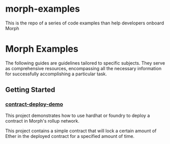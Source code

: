 # morph-examples
This is the repo of a series of code examples than help developers onboard Morph

<!-- 
[![Twitter Follow]()](https://twitter.com/Morphl2)
[![Discord](https://img.shields.io/discord/984015101017346058?color=%235865F2&label=Discord&logo=discord&logoColor=%23fff)](https://discord.gg/)
-->

# Morph Examples

The following guides are guidelines tailored to specific subjects. They serve as comprehensive resources, encompassing all the necessary information for successfully accomplishing a particular task.

## Getting Started

### [contract-deploy-demo](https://github.com/morphl2/morph-examples/tree/main/contract-deploy-demo)

This project demonstrates how to use hardhat or foundry to deploy a contract in Morph's rollup network. 

This project contains a simple contract that will lock a certain amount of Ether in the deployed contract for a specified amount of time.

<!--

## Miscellaneous

### [create2-demo](https://github.com/morphl2/morph-examples/tree/main/contract-deploy-demo)

This project demonstrates how to use the `create2` opcode and tests it across various networks.

### [gas-estimation-demo](https://github.com/morphl2/morph-examples/tree/main/contract-deploy-demo)

This project demonstrates how to use estimate gas on Morph

-->